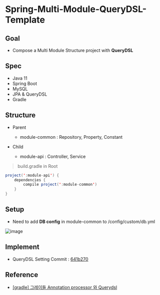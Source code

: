 # Spring-Multi-Module-QueryDSL-Template

## Goal

* Compose a Multi Module Structure project with **QueryDSL**

## Spec

* Java 11
* Spring Boot
* MySQL
* JPA & QueryDSL
* Gradle

## Structure

* Parent
  - module-common : Repository, Property, Constant

* Child
  - module-api : Controller, Service

> build.gradle in Root
``` java
project(':module-api') {
    dependencies {
        compile project(':module-common')
    }
} 
```

## Setup

* Need to add **DB config** in module-common to /config/custom/db.yml

![image](https://user-images.githubusercontent.com/18522341/115961986-16020880-a554-11eb-8c98-76f727b24c8c.png)




## Implement

* QueryDSL Setting Commit : [641b270](https://bit.ly/3x8LPxc)


## Reference

* [[gradle] 그레이들 Annotation processor 와 Querydsl](http://honeymon.io/tech/2020/07/09/gradle-annotation-processor-with-querydsl.html)
